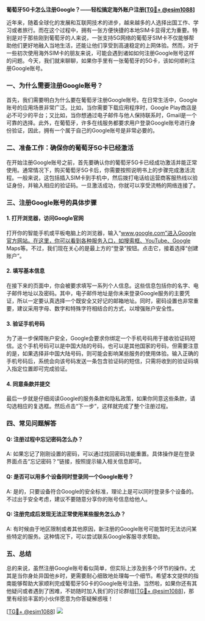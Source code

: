 **葡萄牙5G卡怎么注册Google？——轻松搞定海外账户注册[[TG💪+ @esim1088](https://t.me/s/esim1088)]**

近年来，随着全球化的发展和互联网技术的进步，越来越多的人选择出国工作、学习或者旅行。而在这个过程中，拥有一张方便快捷的本地SIM卡显得尤为重要。特别是对于那些刚到葡萄牙的人来说，一张支持5G网络的葡萄牙SIM卡不仅能够帮助他们更好地融入当地生活，还能让他们享受到高速稳定的上网体验。然而，对于一些初次使用海外SIM卡的朋友来说，可能会遇到诸如如何注册Google账号这样的问题。今天，我们就来聊聊，如果你手里有一张葡萄牙的5G卡，该如何顺利注册Google账号。

### 一、为什么需要注册Google账号？

首先，我们需要明白为什么要在葡萄牙注册Google账号。在日常生活中，Google账号的应用场景非常广泛。比如，当你需要下载应用程序时，Google Play商店是必不可少的平台；又比如，当你想通过电子邮件与他人保持联系时，Gmail是一个可靠的选择。此外，在葡萄牙，许多在线服务都要求用户登录Google账号进行身份验证，因此，拥有一个属于自己的Google账号是非常必要的。

### 二、准备工作：确保你的葡萄牙5G卡已经激活

在开始注册Google账号之前，首先要确认你的葡萄牙5G卡已经成功激活并能正常使用。通常情况下，购买葡萄牙5G卡后，你需要按照说明书上的步骤完成激活流程。一般来说，这包括插入SIM卡到手机中，然后拨打电话给运营商客服热线以验证身份，并输入相应的验证码。一旦激活成功，你就可以享受流畅的网络连接了。

### 三、注册Google账号的具体步骤

#### 1. 打开浏览器，访问Google官网

打开你的智能手机或平板电脑上的浏览器，输入“www.google.com”进入Google官方网站。在这里，你可以看到各种服务入口，如搜索框、YouTube、Google Maps等。不过，我们现在关心的是最上方的“登录”按钮。点击它，接着选择“创建账户”。

#### 2. 填写基本信息

在接下来的页面中，你会被要求填写一系列个人信息。这些信息包括你的名字、电子邮件地址以及密码。其中，电子邮件地址是你未来登录Google服务的主要凭证，所以一定要认真选择一个既安全又好记的邮箱地址。同时，密码设置也非常重要，建议采用字母、数字和特殊字符相结合的方式，以增强账户安全性。

#### 3. 验证手机号码

为了进一步保障账户安全，Google会要求你绑定一个手机号码用于接收验证码短信。这个手机号码可以是中国大陆的号码，也可以是其他国家的号码，但需要注意的是，如果选择非中国大陆号码，则可能会影响某些服务的使用体验。输入正确的手机号码后，系统会向该号码发送一条包含验证码的短信，只需将收到的验证码填入指定位置即可完成验证。

#### 4. 同意条款并提交

最后一步就是仔细阅读Google的服务条款和隐私政策，如果你同意这些条款，请勾选相应的复选框。然后点击“下一步”，这样就完成了整个注册过程。

### 四、常见问题解答

#### Q: 注册过程中忘记密码怎么办？
A: 如果忘记了刚刚设置的密码，可以通过找回密码功能重置。具体操作是在登录界面点击“忘记密码？”链接，按照提示输入相关信息即可。

#### Q: 是否可以用多个设备同时登录同一个Google账号？
A: 是的，只要设备符合Google的安全标准，理论上是可以同时登录多个设备的。不过出于安全考虑，建议不要随意分享你的账号信息给他人。

#### Q: 注册完成后发现无法正常使用某些服务怎么办？
A: 有时候由于地区限制或者其他原因，新注册的Google账号可能暂时无法访问某些特定的服务。这种情况下，可以尝试联系Google客服寻求帮助。

### 五、总结

总的来说，虽然注册Google账号看似简单，但实际上涉及到多个环节的操作。尤其是当你身处异国他乡时，更需要耐心细致地处理每一个细节。希望本文提供的指南能够帮助大家顺利完成葡萄牙5G卡的Google账号注册。当然啦，如果你还有其他疑问或者遇到了困难，不妨随时加入我们的讨论群组[[TG💪+ @esim1088](https://t.me/s/esim1088)]，那里有经验丰富的小伙伴愿意为你答疑解惑哦！

[[TG💪+ @esim1088](https://t.me/s/esim1088)] ![](https://i.postimg.cc/4NQfJmqS/Snipaste-2025-05-13-00-14-12.png)